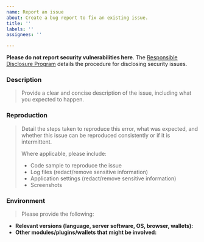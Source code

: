 ```yaml
---
name: Report an issue
about: Create a bug report to fix an existing issue.
title: ''
labels: ''
assignees: ''

---
```

**Please do not report security vulnerabilities here**. The [Responsible Disclosure Program](mailto:support@teritori.com) details the procedure for disclosing security issues.

### Description

> Provide a clear and concise description of the issue, including what you expected to happen.

### Reproduction

> Detail the steps taken to reproduce this error, what was expected, and whether this issue can be reproduced consistently or if it is intermittent.
>
> Where applicable, please include:
>
> - Code sample to reproduce the issue
> - Log files (redact/remove sensitive information)
> - Application settings (redact/remove sensitive information)
> - Screenshots

### Environment

> Please provide the following:

- **Relevant versions (language, server software, OS, browser, wallets):**
- **Other modules/plugins/wallets that might be involved:**
